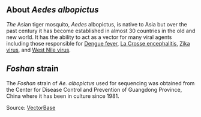 About *Aedes albopictus*
------------------------

*The* Asian tiger mosquito, *Aedes* albopictus, is native to Asia but
over the past century it has become established in almost 30 countries
in the old and new world. It has the ability to act as a vector for many
viral agents including those responsible for [Dengue
fever](http://en.wikipedia.org/wiki/Dengue), [La Crosse
encephalitis](http://en.wikipedia.org/wiki/La_Crosse_encephalitis),
[Zika virus](http://en.wikipedia.org/wiki/Zika_virus), and [West Nile
virus](http://en.wikipedia.org/wiki/West_Nile_fever).

*Foshan* strain
---------------

The *Foshan* strain of *Ae. albopictus* used for sequencing was obtained
from the Center for Disease Control and Prevention of Guangdong
Province, China where it has been in culture since 1981.

Source:
[VectorBase](https://www.vectorbase.org/organisms/aedes-albopictus "Tendency to inhabit/rest in outdoor areas.")
